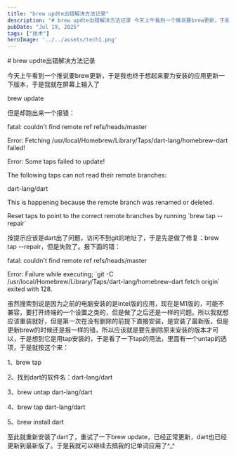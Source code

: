 ```yaml
---
title: "brew updte出错解决方法记录"
description: "# brew updte出错解决方法记录 今天上午看到一个推说要brew更新，于是我也终于想起来要为安装的应用 [&hellip;]"
pubDate: "Jul 19, 2025"
tags: ["技术"]
heroImage: '../../assets/tech1.png'
---
```


\# brew updte出错解决方法记录

今天上午看到一个推说要brew更新，于是我也终于想起来要为安装的应用更新一下版本，于是我就在屏幕上输入了

brew update

但是却跑出来一个报错：

fatal: couldn't find remote ref refs/heads/master

Error: Fetching /usr/local/Homebrew/Library/Taps/dart-lang/homebrew-dart failed!

Error: Some taps failed to update!

The following taps can not read their remote branches:

dart-lang/dart

This is happening because the remote branch was renamed or deleted.

Reset taps to point to the correct remote branches by running \`brew tap --repair\`

按提示应该是dart出了问题，访问不到git的地址了，于是先是做了修复：brew tap --repair，但是失败了。报下面的错：

fatal: couldn't find remote ref refs/heads/master

Error: Failure while executing; \`git -C /usr/local/Homebrew/Library/Taps/dart-lang/homebrew-dart fetch origin\` exited with 128.

虽然搜索到说是因为之前的电脑安装的是intel版的应用，现在是M1版的，可能不兼容，要打开终端的一个设置之类的，但是做了之后还是一样的问题。所以我就想应该重装就好，但是第一次在没有删除的前提下直接安装，是安装了最新版，但是更新brew的时候还是报一样的错，所以应该就是要先删除原来安装的版本才可以，于是想到它是用tap安装的，于是看了一下tap的用法，里面有一个untap的选项，于是就按这个来：

1、brew tap

2、找到dart的软件名：dart-lang/dart

3、brew untap dart-lang/dart

4、brew tap dart-lang/dart

5、brew install dart

至此就重新安装了dart了，重试了一下brew update，已经正常更新，dart也已经更新到最新版了。于是我就可以继续去搞我的记单词应用了^\_^